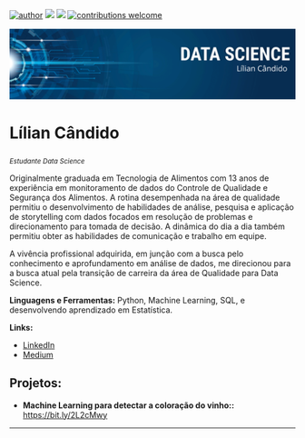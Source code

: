 [![author](https://img.shields.io/badge/author-liliancandido-red.svg)](http://www.linkedin.com/in/liliancandido/)
[![](https://img.shields.io/badge/python-3.7+-blue.svg)](https://www.python.org/downloads/release/python-365/)
[![](https://img.shields.io/badge/jupyter_notebook-grey.svg)](https://jupyter.org/)
[![contributions welcome](https://img.shields.io/badge/contributions-welcome-brightgreen.svg?style=flat)](https://github.com/aguilar-lc/data_science/issues)

<p align="center">
  <img src="banner.png" >
</p>

# Lílian Cândido
<sub>*Estudante Data Science* </sub>

Originalmente graduada em Tecnologia de Alimentos com 13 anos de experiência em monitoramento de dados do Controle de Qualidade e Segurança dos Alimentos. A rotina desempenhada na área de qualidade permitiu o desenvolvimento de habilidades de análise, pesquisa e aplicação de storytelling com dados focados em resolução de problemas e direcionamento para tomada de decisão. A dinâmica do dia a dia também permitiu obter as habilidades de comunicação e trabalho em equipe.

A vivência profissional adquirida, em junção com a busca pelo conhecimento e aprofundamento em análise de dados, me direcionou para a busca atual pela transição de carreira da área de Qualidade para Data Science.

**Linguagens e Ferramentas:** Python, Machine Learning, SQL, e desenvolvendo aprendizado em Estatística.

**Links:**
* [LinkedIn](https://www.linkedin.com/in/liliancandido/)
* [Medium](https://medium.com/@liliancandido)


## Projetos:

* **Machine Learning para detectar a coloração do vinho::** https://bit.ly/2L2cMwy


---



